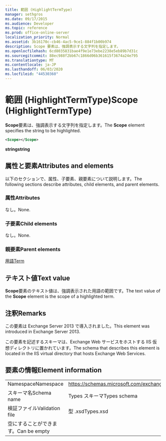 ```yaml
---
title: 範囲 (HighlightTermType)
manager: sethgros
ms.date: 09/17/2015
ms.audience: Developer
ms.topic: reference
ms.prod: office-online-server
localization_priority: Normal
ms.assetid: 3b16170c-cb46-4ac5-9ce1-884f1b00b974
description: Scope 要素は、強調表示する文字列を指定します。
ms.openlocfilehash: 6cd8035831bae4f9e1e73ebe2238e5eb89b7d31c
ms.sourcegitcommit: 88ec988f2bb67c1866d06b361615f3674a24e795
ms.translationtype: MT
ms.contentlocale: ja-JP
ms.lasthandoff: 06/03/2020
ms.locfileid: "44530360"
---
```

# <a name="scope-highlighttermtype"></a><span data-ttu-id="9279d-103">範囲 (HighlightTermType)</span><span class="sxs-lookup"><span data-stu-id="9279d-103">Scope (HighlightTermType)</span></span>

<span data-ttu-id="9279d-104">**Scope**要素は、強調表示する文字列を指定します。</span><span class="sxs-lookup"><span data-stu-id="9279d-104">The **Scope** element specifies the string to be highlighted.</span></span> 
  
```XML
<Scope></Scope>
```

 <span data-ttu-id="9279d-105">**string**</span><span class="sxs-lookup"><span data-stu-id="9279d-105">**string**</span></span>
## <a name="attributes-and-elements"></a><span data-ttu-id="9279d-106">属性と要素</span><span class="sxs-lookup"><span data-stu-id="9279d-106">Attributes and elements</span></span>

<span data-ttu-id="9279d-107">以下のセクションで、属性、子要素、親要素について説明します。</span><span class="sxs-lookup"><span data-stu-id="9279d-107">The following sections describe attributes, child elements, and parent elements.</span></span>
  
### <a name="attributes"></a><span data-ttu-id="9279d-108">属性</span><span class="sxs-lookup"><span data-stu-id="9279d-108">Attributes</span></span>

<span data-ttu-id="9279d-109">なし。</span><span class="sxs-lookup"><span data-stu-id="9279d-109">None.</span></span>
  
### <a name="child-elements"></a><span data-ttu-id="9279d-110">子要素</span><span class="sxs-lookup"><span data-stu-id="9279d-110">Child elements</span></span>

<span data-ttu-id="9279d-111">なし。</span><span class="sxs-lookup"><span data-stu-id="9279d-111">None.</span></span>
  
### <a name="parent-elements"></a><span data-ttu-id="9279d-112">親要素</span><span class="sxs-lookup"><span data-stu-id="9279d-112">Parent elements</span></span>

[<span data-ttu-id="9279d-113">用語</span><span class="sxs-lookup"><span data-stu-id="9279d-113">Term</span></span>](term.md)
  
## <a name="text-value"></a><span data-ttu-id="9279d-114">テキスト値</span><span class="sxs-lookup"><span data-stu-id="9279d-114">Text value</span></span>

<span data-ttu-id="9279d-115">**Scope**要素のテキスト値は、強調表示された用語の範囲です。</span><span class="sxs-lookup"><span data-stu-id="9279d-115">The text value of the **Scope** element is the scope of a highlighted term.</span></span> 
  
## <a name="remarks"></a><span data-ttu-id="9279d-116">注釈</span><span class="sxs-lookup"><span data-stu-id="9279d-116">Remarks</span></span>

<span data-ttu-id="9279d-117">この要素は Exchange Server 2013 で導入されました。</span><span class="sxs-lookup"><span data-stu-id="9279d-117">This element was introduced in Exchange Server 2013.</span></span>
  
<span data-ttu-id="9279d-118">この要素を記述するスキーマは、Exchange Web サービスをホストする IIS 仮想ディレクトリに置かれています。</span><span class="sxs-lookup"><span data-stu-id="9279d-118">The schema that describes this element is located in the IIS virtual directory that hosts Exchange Web Services.</span></span>
  
## <a name="element-information"></a><span data-ttu-id="9279d-119">要素の情報</span><span class="sxs-lookup"><span data-stu-id="9279d-119">Element information</span></span>

|||
|:-----|:-----|
|<span data-ttu-id="9279d-120">Namespace</span><span class="sxs-lookup"><span data-stu-id="9279d-120">Namespace</span></span>  <br/> |https://schemas.microsoft.com/exchange/services/2006/types  <br/> |
|<span data-ttu-id="9279d-121">スキーマ名</span><span class="sxs-lookup"><span data-stu-id="9279d-121">Schema name</span></span>  <br/> |<span data-ttu-id="9279d-122">Types スキーマ</span><span class="sxs-lookup"><span data-stu-id="9279d-122">Types schema</span></span>  <br/> |
|<span data-ttu-id="9279d-123">検証ファイル</span><span class="sxs-lookup"><span data-stu-id="9279d-123">Validation file</span></span>  <br/> |<span data-ttu-id="9279d-124">型 .xsd</span><span class="sxs-lookup"><span data-stu-id="9279d-124">Types.xsd</span></span>  <br/> |
|<span data-ttu-id="9279d-125">空にすることができます。</span><span class="sxs-lookup"><span data-stu-id="9279d-125">Can be empty</span></span>  <br/> ||
   

